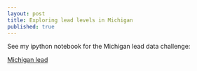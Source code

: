 ```yaml
---
layout: post
title: Exploring lead levels in Michigan
published: true
---
```




See my ipython notebook for the Michigan lead data challenge:

[Michigan lead](https://github.com/mattoby/michigan_lead/blob/master/Arnhold_lead_datachallenge.ipynb)
